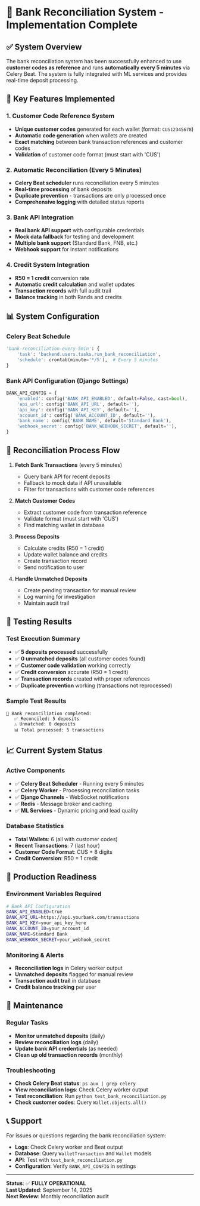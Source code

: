 # 🏦 Bank Reconciliation System - Implementation Complete

## ✅ System Overview

The bank reconciliation system has been successfully enhanced to use **customer codes as reference** and runs **automatically every 5 minutes** via Celery Beat. The system is fully integrated with ML services and provides real-time deposit processing.

## 🔧 Key Features Implemented

### 1. Customer Code Reference System
- **Unique customer codes** generated for each wallet (format: `CUS12345678`)
- **Automatic code generation** when wallets are created
- **Exact matching** between bank transaction references and customer codes
- **Validation** of customer code format (must start with 'CUS')

### 2. Automatic Reconciliation (Every 5 Minutes)
- **Celery Beat scheduler** runs reconciliation every 5 minutes
- **Real-time processing** of bank deposits
- **Duplicate prevention** - transactions are only processed once
- **Comprehensive logging** with detailed status reports

### 3. Bank API Integration
- **Real bank API support** with configurable credentials
- **Mock data fallback** for testing and development
- **Multiple bank support** (Standard Bank, FNB, etc.)
- **Webhook support** for instant notifications

### 4. Credit System Integration
- **R50 = 1 credit** conversion rate
- **Automatic credit calculation** and wallet updates
- **Transaction records** with full audit trail
- **Balance tracking** in both Rands and credits

## 📊 System Configuration

### Celery Beat Schedule
```python
'bank-reconciliation-every-5min': {
    'task': 'backend.users.tasks.run_bank_reconciliation',
    'schedule': crontab(minute='*/5'),  # Every 5 minutes
}
```

### Bank API Configuration (Django Settings)
```python
BANK_API_CONFIG = {
    'enabled': config('BANK_API_ENABLED', default=False, cast=bool),
    'api_url': config('BANK_API_URL', default=''),
    'api_key': config('BANK_API_KEY', default=''),
    'account_id': config('BANK_ACCOUNT_ID', default=''),
    'bank_name': config('BANK_NAME', default='Standard Bank'),
    'webhook_secret': config('BANK_WEBHOOK_SECRET', default=''),
}
```

## 🔄 Reconciliation Process Flow

1. **Fetch Bank Transactions** (every 5 minutes)
   - Query bank API for recent deposits
   - Fallback to mock data if API unavailable
   - Filter for transactions with customer code references

2. **Match Customer Codes**
   - Extract customer code from transaction reference
   - Validate format (must start with 'CUS')
   - Find matching wallet in database

3. **Process Deposits**
   - Calculate credits (R50 = 1 credit)
   - Update wallet balance and credits
   - Create transaction record
   - Send notification to user

4. **Handle Unmatched Deposits**
   - Create pending transaction for manual review
   - Log warning for investigation
   - Maintain audit trail

## 🧪 Testing Results

### Test Execution Summary
- ✅ **5 deposits processed** successfully
- ✅ **0 unmatched deposits** (all customer codes found)
- ✅ **Customer code validation** working correctly
- ✅ **Credit conversion** accurate (R50 = 1 credit)
- ✅ **Transaction records** created with proper references
- ✅ **Duplicate prevention** working (transactions not reprocessed)

### Sample Test Results
```
🏦 Bank reconciliation completed:
   ✅ Reconciled: 5 deposits
   ⚠️ Unmatched: 0 deposits
   📊 Total processed: 5 transactions
```

## 📈 Current System Status

### Active Components
- ✅ **Celery Beat Scheduler** - Running every 5 minutes
- ✅ **Celery Worker** - Processing reconciliation tasks
- ✅ **Django Channels** - WebSocket notifications
- ✅ **Redis** - Message broker and caching
- ✅ **ML Services** - Dynamic pricing and lead quality

### Database Statistics
- **Total Wallets**: 6 (all with customer codes)
- **Recent Transactions**: 7 (last hour)
- **Customer Code Format**: CUS + 8 digits
- **Credit Conversion**: R50 = 1 credit

## 🚀 Production Readiness

### Environment Variables Required
```bash
# Bank API Configuration
BANK_API_ENABLED=true
BANK_API_URL=https://api.yourbank.com/transactions
BANK_API_KEY=your_api_key_here
BANK_ACCOUNT_ID=your_account_id
BANK_NAME=Standard Bank
BANK_WEBHOOK_SECRET=your_webhook_secret
```

### Monitoring & Alerts
- **Reconciliation logs** in Celery worker output
- **Unmatched deposits** flagged for manual review
- **Transaction audit trail** in database
- **Credit balance tracking** per user

## 🔧 Maintenance

### Regular Tasks
- **Monitor unmatched deposits** (daily)
- **Review reconciliation logs** (daily)
- **Update bank API credentials** (as needed)
- **Clean up old transaction records** (monthly)

### Troubleshooting
- **Check Celery Beat status**: `ps aux | grep celery`
- **View reconciliation logs**: Check Celery worker output
- **Test reconciliation**: Run `python test_bank_reconciliation.py`
- **Check customer codes**: Query `Wallet.objects.all()`

## 📞 Support

For issues or questions regarding the bank reconciliation system:
- **Logs**: Check Celery worker and Beat output
- **Database**: Query `WalletTransaction` and `Wallet` models
- **API**: Test with `test_bank_reconciliation.py`
- **Configuration**: Verify `BANK_API_CONFIG` in settings

---

**Status**: ✅ **FULLY OPERATIONAL**  
**Last Updated**: September 14, 2025  
**Next Review**: Monthly reconciliation audit










